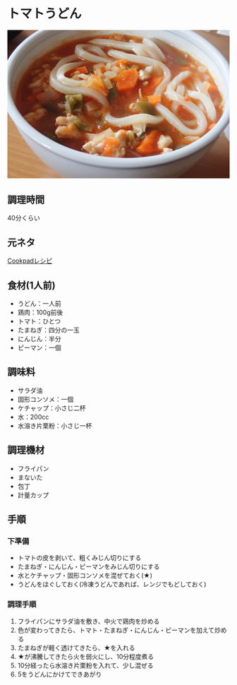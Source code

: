 # トマトうどん

![調理写真](トマトうどん.jpg)

## 調理時間

40分くらい

## 元ネタ

[Cookpadレシピ](https://cookpad.com/recipe/4935732)

## 食材(1人前)

* うどん：一人前
* 鶏肉：100g前後
* トマト：ひとつ
* たまねぎ：四分の一玉
* にんじん：半分
* ピーマン：一個

## 調味料

* サラダ油
* 固形コンソメ：一個
* ケチャップ：小さじ二杯
* 水：200cc
* 水溶き片栗粉：小さじ一杯

## 調理機材

* フライパン
* まないた
* 包丁
* 計量カップ

## 手順

### 下準備

* トマトの皮を剥いて、粗くみじん切りにする
* たまねぎ・にんじん・ピーマンをみじん切りにする
* 水とケチャップ・固形コンソメを混ぜておく(★)
* うどんをほぐしておく(冷凍うどんであれば、レンジでもどしておく)

### 調理手順

1. フライパンにサラダ油を敷き、中火で鶏肉を炒める
1. 色が変わってきたら、トマト・たまねぎ・にんじん・ピーマンを加えて炒める
1. たまねぎが軽く透けてきたら、★を入れる
1. ★が沸騰してきたら火を弱火にし、10分程度煮る
1. 10分経ったら水溶き片栗粉を入れて、少し混ぜる
1. 5をうどんにかけてできあがり
